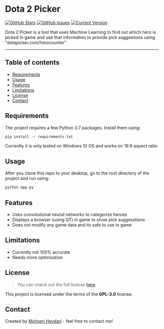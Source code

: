 # Dota 2 Picker

[![GitHub Stars](https://img.shields.io/github/stars/MohsenHeydari/dota2-picker.svg)](https://github.com/MohsenHeydari/dota2-picker/stargazers) [![GitHub Issues](https://img.shields.io/github/issues/MohsenHeydari/dota2-picker.svg)](https://github.com/MohsenHeydari/dota2-picker/issues) [![Current Version](https://img.shields.io/badge/version-1.0.0-green.svg)](https://github.com/MohsenHeydari/dota2-picker)

Dota 2 Picker is a tool that uses Machine Learning to find out which hero is picked in game and use that information to provide pick suggestions using "dotapicker.com/herocounter"

---

## Table of contents

- [Requirements](#requirements)
- [Usage](#usage)
- [Features](#features)
- [Limitations](#limitations)
- [License](#license)
- [Contact](#contact)

## Requirements

The project requires a few Python 3.7 packages. Install them using:

```bash
pip install -r requirements.txt
```

Currently it is only tested on Windows 10 OS and works on 16:9 aspect ratio

## Usage

After you clone this repo to your desktop, go to the root directory of the project and run using:

```bash
python app.py
```

## Features

- Uses convolutional neural networks to categorize heroes
- Displays a browser (using QT) in game to show pick suggesstions
- Does not modify any game data and its safe to use in game

## Limitations

- Currently not 100% accurate
- Needs more optimization

## License

> You can check out the full license [here](https://github.com/MohsenHeydari/dota2-picker/blob/master/LICENSE)

This project is licensed under the terms of the **GPL-3.0** license.

## Contact

Created by [Mohsen Heydari](http://venolabs.com/) - feel free to contact me!
